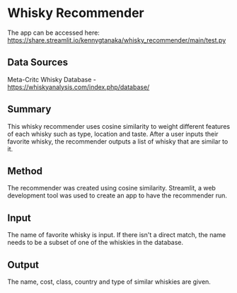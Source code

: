 # Whisky Recommender 

The app can be accessed here: https://share.streamlit.io/kennygtanaka/whisky_recommender/main/test.py

## Data Sources 

Meta-Critc Whisky Database - https://whiskyanalysis.com/index.php/database/

## Summary 
This whisky recommender uses cosine similarity to weight different features of each whisky such as type, location and taste. After a user inputs their favorite whisky, the recommender outputs a list of whisky that are similar to it. 

## Method 

The recommender was created using cosine similarity. 
Streamlit, a web development tool was used to create an app to have the recommender run. 

## Input 

The name of favorite whisky is input. If there isn't a direct match, the name needs to be a subset of one of the whiskies in the database. 

## Output 

The name, cost, class, country and type of similar whiskies are given. 
